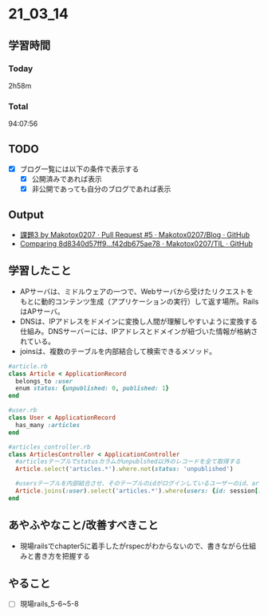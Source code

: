 # 21_03_14

## 学習時間

### Today
2h58m

### Total
94:07:56

## TODO
- [x] ブログ一覧には以下の条件で表示する
	- [x] 公開済みであれば表示
	- [x] 非公開であっても自分のブログであれば表示

## Output
* [課題3 by Makotox0207 · Pull Request #5 · Makotox0207/Blog · GitHub](https://github.com/Makotox0207/Blog/pull/5/commits/268a1388ef0ba2bf1ed1ea5c361a6cc1f09769d3)
* [Comparing 8d8340d57ff9…f42db675ae78 · Makotox0207/TIL · GitHub](https://github.com/Makotox0207/TIL/compare/8d8340d57ff9...f42db675ae78)

## 学習したこと
*  APサーバは、ミドルウェアの一つで、Webサーバから受けたリクエストをもとに動的コンテンツ生成（アプリケーションの実行）して返す場所。RailsはAPサーバ。
* DNSは、IPアドレスをドメインに変換し人間が理解しやすいように変換する仕組み。DNSサーバーには、IPアドレスとドメインが紐づいた情報が格納されている。
* joinsは、複数のテーブルを内部結合して検索できるメソッド。
```ruby
#article.rb
class Article < ApplicationRecord
  belongs_to :user
  enum status: {unpublished: 0, published: 1}
end

#user.rb
class User < ApplicationRecord
  has_many :articles
end

#articles_controller.rb
class ArticlesController < ApplicationController
  #articlesテーブルでstatusカラムがunpublshed以外のレコードを全て取得する
  Article.select('articles.*').where.not(status: 'unpublished')

  #usersテーブルを内部結合させ、そのテーブルのidがログインしているユーザーのid、articlesテーブルのstatusカラムがunpublishedとして、その条件に当てはまるarticlesテーブルのレコードを取得(現在ログインしているユーザーの非公開の記事を取得する)
  Article.joins(:user).select('articles.*').where(users: {id: session[:user_id]}).where(status: 'unpublished')
end


```

## あやふやなこと/改善すべきこと
* 現場railsでchapter5に着手したがrspecがわからないので、書きながら仕組みと書き方を把握する

## やること
- [ ] 現場rails_5-6~5-8
